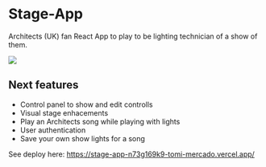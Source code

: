 # Stage-App

Architects (UK) fan React App to play to be lighting technician of a show of them.

![](https://media1.tenor.com/images/b61ad60a4acd5b2ac6392c20c73f903a/tenor.gif?itemid=23864145)

## Next features

- Control panel to show and edit controlls
- Visual stage enhacements
- Play an Architects song while playing with lights
- User authentication
- Save your own show lights for a song

See deploy here: https://stage-app-n73g169k9-tomi-mercado.vercel.app/

